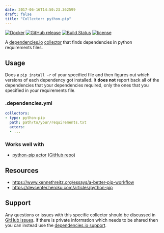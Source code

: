 ```yaml
---
date: 2017-06-16T14:50:23.362599
draft: false
title: "Collector: python-pip"
---
```


[![Docker](https://img.shields.io/badge/dockerhub-collector--python--pip-22B8EB.svg)](https://hub.docker.com/r/dependencies/collector-python-pip/)
[![GitHub release](https://img.shields.io/github/release/dependencies-io/collector-python-pip.svg)](https://github.com/dependencies-io/collector-python-pip/releases)
[![Build Status](https://travis-ci.org/dependencies-io/collector-python-pip.svg?branch=master)](https://travis-ci.org/dependencies-io/collector-python-pip)
[![license](https://img.shields.io/github/license/dependencies-io/collector-python-pip.svg)](https://github.com/dependencies-io/collector-python-pip/blob/master/LICENSE)

A [dependencies.io](https://www.dependencies.io)
[collector](https://www.dependencies.io/docs/collectors/) that finds
dependencies in python requirements files.

## Usage

Does a `pip install -r` of your specified file and then figures out which
versions of each dependency got installed. It **does not** report back
all of the dependencies that your dependencies required, only the ones that
you specified in your requirements file.

### .dependencies.yml

```yaml
collectors:
- type: python-pip
  path: path/to/your/requirements.txt
  actors:
  - ...
```

### Works well with

- [python-pip actor](https://www.dependencies.io/docs/actors/python-pip/) ([GitHub repo](https://github.com/dependencies-io/actor-python-pip/))

## Resources

- https://www.kennethreitz.org/essays/a-better-pip-workflow
- https://devcenter.heroku.com/articles/python-pip

## Support

Any questions or issues with this specific collector should be discussed in [GitHub
issues](https://github.com/dependencies-io/collector-python-pip/issues). If there is
private information which needs to be shared then you can instead use the
[dependencies.io support](https://app.dependencies.io/support).
